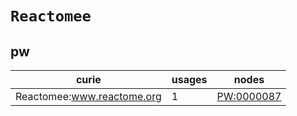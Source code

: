 # `Reactomee`

## pw

| curie                      |   usages | nodes                                           |
|----------------------------|----------|-------------------------------------------------|
| Reactomee:www.reactome.org |        1 | [PW:0000087](https://bioregistry.io/PW:0000087) |

